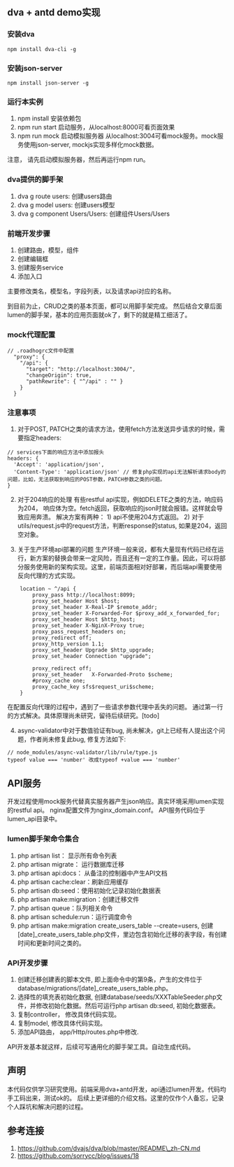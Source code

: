 ## dva + antd demo实现

### 安装dva
```
npm install dva-cli -g
```

### 安装json-server
```
npm install json-server -g
```
### 运行本实例
1. npm install 安装依赖包
2. npm run start 启动服务，从localhost:8000可看页面效果
3. npm run mock 启动模拟服务器 从localhost:3004可看mock服务。mock服务使用json-server, mockjs实现多样化mock数据。

注意， 请先启动模拟服务器，然后再运行npm run。

### dva提供的脚手架
1. dva g route users: 创建users路由
2. dva g model users: 创建users模型
3. dva g component Users/Users: 创建组件Users/Users

### 前端开发步骤
1. 创建路由，模型，组件
2. 创建编辑框
3. 创建服务service
4. 添加入口

主要修改类名，模型名，字段列表，以及请求api对应的名称。

到目前为止，CRUD之类的基本页面，都可以用脚手架完成。 然后结合文章后面lumen的脚手架，基本的应用页面就ok了，剩下的就是精工细活了。

### mock代理配置
```
// .roadhogrc文件中配置
  "proxy": {
    "/api": {
      "target": "http://localhost:3004/",
      "changeOrigin": true,
      "pathRewrite": { "^/api" : "" }
    }
  }

```

### 注意事项
1. 对于POST, PATCH之类的请求方法，使用fetch方法发送异步请求的时候，需要指定headers:
```
// services下面的响应方法中添加报头
headers: {
  'Accept': 'application/json',
  'Content-Type': 'application/json' // 修复php实现的api无法解析请求body的问题，比如，无法获取到响应的POST参数，PATCH参数之类的问题。
}
```

2. 对于204响应的处理
有些restful api实现，例如DELETE之类的方法，响应码为204， 响应体为空。fetch返回，获取响应的json时就会报错。这样就会导致应用奔溃。
解决方案有两种： 1) api不使用204方式返回。 2) 对于utils/request.js中的request方法，判断response的status, 如果是204，返回空对象。

3. 关于生产环境api部署的问题
生产环境一般来说，都有大量现有代码已经在运行，新方案的替换会带来一定风险，而且还有一定的工作量。因此，可以将部分服务使用新的架构实现。这里，前端页面相对好部署，而后端api需要使用反向代理的方式实现。
```
    location ~ ^/api {
        proxy_pass http://localhost:8099;
        proxy_set_header Host $host;
        proxy_set_header X-Real-IP $remote_addr;
        proxy_set_header X-Forwarded-For $proxy_add_x_forwarded_for;
        proxy_set_header Host $http_host;
        proxy_set_header X-NginX-Proxy true;
        proxy_pass_request_headers on; 
        proxy_redirect off;
        proxy_http_version 1.1;
        proxy_set_header Upgrade $http_upgrade;
        proxy_set_header Connection "upgrade";

        proxy_redirect off;
        proxy_set_header   X-Forwarded-Proto $scheme;
        #proxy_cache one;
        proxy_cache_key sfs$request_uri$scheme;
    }
```
在配置反向代理的过程中，遇到了一些请求参数代理中丢失的问题。 通过第一行的方式解决。具体原理尚未研究，留待后续研究。[todo]

4. async-validator中对于数值验证有bug, 尚未解决，git上已经有人提出这个问题，作者尚未修复此bug, 修复方法如下:
```
// node_modules/async-validator/lib/rule/type.js
typeof value === 'number' 改成typeof +value === 'number'
```


## API服务
开发过程使用mock服务代替真实服务器产生json响应。真实环境采用lumen实现的restful api。
nginx配置文件为nginx\_domain.conf。 API服务代码位于lumen\_api目录中。

### lumen脚手架命令集合
1. php artisan list： 显示所有命令列表
2. php artisan migrate： 运行数据库迁移
3. php artisan api:docs： 从备注的控制器中产生API文档
4. php artisan cache:clear：刷新应用缓存
5. php artisan db:seed：使用初始化记录初始化数据表
6. php artisan make:migration：创建迁移文件
7. php artisan queue：队列相关命令
8. php artisan schedule:run：运行调度命令
9. php artisan make:migration create\_users\_table --create=users, 创建[date]\_create\_users\_table.php文件，里边包含初始化迁移的表字段，有创建时间和更新时间之类的。

### API开发步骤
1. 创建迁移创建表的脚本文件, 即上面命令中的第9条，产生的文件位于database/migrations/[date]\_create\_users\_table.php。
2. 选择性的填充表初始化数据, 创建database/seeds/XXXTableSeeder.php文件，并修改初始化数据。然后可运行php artisan db:seed, 初始化数据表。
3. 复制controller， 修改具体代码实现。
4. 复制model, 修改具体代码实现。
5. 添加API路由， app/Http/routes.php中修改.

API开发基本就这样，后续可写通用化的脚手架工具。自动生成代码。

## 声明
本代码仅供学习研究使用。前端采用dva+antd开发，api通过lumen开发。代码均手工码出来，测试ok的。
后续上更详细的介绍文档。这里的仅作个人备忘，记录个人踩坑和解决问题的过程。

## 参考连接
1. https://github.com/dvajs/dva/blob/master/README\_zh-CN.md
2. https://github.com/sorrycc/blog/issues/18
